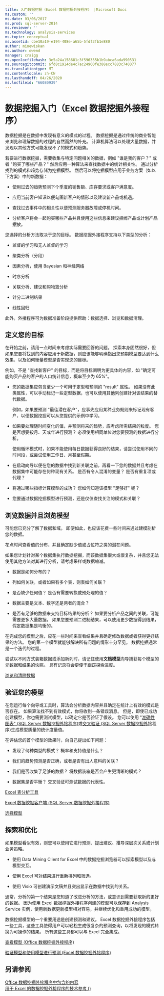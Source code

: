 ```yaml
---
title: 入门数据挖掘（Excel 数据挖掘外接程序） |Microsoft Docs
ms.custom: ''
ms.date: 03/06/2017
ms.prod: sql-server-2014
ms.reviewer: ''
ms.technology: analysis-services
ms.topic: conceptual
ms.assetid: cbe10a19-e194-408e-a65b-5fdf3fb1e880
author: minewiskan
ms.author: owend
manager: craigg
ms.openlocfilehash: 3e5a24a158681c3f596355b1b9abca6ada990531
ms.sourcegitcommit: 6fd8c1914de4c7ac24900fe388ecc7883c740077
ms.translationtype: MT
ms.contentlocale: zh-CN
ms.lasthandoff: 04/26/2020
ms.locfileid: "66080939"
---
```

# <a name="getting-started-with-data-mining-data-mining-add-ins-for-excel"></a>数据挖掘入门（Excel 数据挖掘外接程序）
  数据挖掘是在数据中发现有意义的模式的过程。 数据挖掘是通过传统的商业智能来浏览和理解数据的过程的自然而然的补充。 计算机算法可以处理大量数据，并发现以其他方式可能发现不了的模式和趋势。  
  
 若要进行数据挖掘，需要收集与特定问题相关的数据，例如 "谁是我的客户？" 或者 "购买了哪些产品？" 然后应用一种算法来查找数据中的统计相关性。 通过分析找到的模式和趋势存储为挖掘模型。 然后可以将挖掘模型应用于业务方案（如以下方案）中的新数据：  
  
-   使用过去的趋势预测下个季度的销售额、库存要求或客户满意度。  
  
-   应用当前客户知识以便勾画新客户的情形以及建议新产品或机遇。  
  
-   查找过去事件中的相关性以便预测服务器故障或停机时间。  
  
-   分析客户将会一起购买哪些产品并且使用这些信息来建议捆绑产品或计划产品摆放。  
  
 您选择的分析方法取决于您的目标。 数据挖掘外接程序支持以下类型的分析：  
  
-   监督的学习和无人监督的学习  
  
-   聚类分析（分段）  
  
-   因素分析，使用 Bayesian 和神经网络  
  
-   时序分析  
  
-   关联分析、建议和购物篮分析  
  
-   计分二进制结果  
  
-   线性回归  
  
 此外，外接程序可为数据准备阶段提供帮助：数据选择、浏览和数据清理。  
  
## <a name="define-your-goal"></a>定义您的目标  
 在开始之前，请用一点时间来考虑实际需要回答的问题。 探索本身固然很好，但如果您要将找到的内容应用于新数据，则应该能够明确指出您预期模型要达到什么效果，以及如何衡量模型是否实现您的目标。  
  
 例如，不是 "查找新客户" 的目标，而是将目标阐明为更具体的内容，如 "确定可能购买产品的客户的人口统计信息，概率至少为 65%"。  
  
-   您的数据集应包含至少一个可用于定型和预测的 "result" 属性。 如果没有此类属性，可以手动标记一些定型数据，也可以使用其他列创建针对该结果的替代数据。  
  
     例如，如果要预测 "最佳潜在客户"，应事先应用某种业务规则来标记现有客户，以便数据挖掘可以从您提供的示例中学习。  
  
-   如果要处理随时间变化的值，并预测将来的趋势，应考虑所需结果的粒度。 您是否想要按月、天或年进行预测？ 必须使用相同单位对您要预测的数据进行分析。  
  
     使用循环模式时，如果不能使用每日数据获得良好的结果，请尝试使用不同的时间段，或尝试使用工作日、月甚至假期。  
  
-   在启动向导以便在您的数据中找到新关联之前，再看一下您的数据并且考虑在数据集中可能存在何种现有关系。 是否有令人混淆的变量？ 是否有重复项或代理？  
  
-   将通过哪些指标计算模型的成功？ 您如何知道该模型 "足够好" 呢？  
  
-   您要通过数据挖掘模型进行预测，还是仅仅查找关注的模式和关联？  
  
## <a name="explore-your-data-and-explore-the-model"></a>浏览数据并且浏览模型  
 可能您已充分了解了数据和域。 即便如此，也应该花费一些时间来通过建模剖析您的数据。  
  
 花点时间查看值的分布，并且确定缺少值或占位符之类的潜在问题。  
  
 如果您计划针对某个数据集执行数据挖掘，而该数据集很大或很复杂，并且您无法使用其他方法对其进行分析，请考虑采样或数据缩减。  
  
-   数据是如何分布的？  
  
-   列如何关联，或者如果有多个表，则表如何关联？  
  
-   是否缺少任何值？ 是否有需要转换或预处理的值？  
  
-   数据主要是文本、数字还是两者的混合？  
  
-   是否有足够的数据来支持目标结果的分析？ 如果要分析产品之间的关联，可能需要更多大量数据。 如果您要预测二进制结果，可以使用更少数据得到结果，假定数据集是均衡的。  
  
 在完成您的模型之后，应花一些时间来查看结果并且确定修改数据或者获得更好结果的方法。 您的第一个模型就能够解决所有问题的情形十分罕见。 数据挖掘通常是一个迭代的过程。  
  
 尝试以不同方式装箱数据或添加新列时，请记住使用**文档模型**向导捕获每个模型的元数据和结果的快照。 具有记录将会更便于跟踪探索进度。  
  
 [浏览和清除数据](exploring-and-cleaning-data.md)  
  
## <a name="validate-your-model"></a>验证您的模型  
 在您运行每个向导或工具时，算法会分析数据内容并且确定在统计上有效的模式是否存在。 如果算法找不到有效模式，你将收到一条错误消息。 但是，即使已成功创建模型，你也需要测试模型，以确定它是否验证了假设。 您可以使用 "[准确性图表" &#40;SQL Server 数据挖掘外接程序&#41;](accuracy-chart-sql-server-data-mining-add-ins.md)或[交叉验证 &#40;SQL Server 数据挖掘外](cross-validation-sql-server-data-mining-add-ins.md)接程序&#41;生成模型质量的统计度量值。  
  
 在评估您的首个模型的效果时，向自己提出如下问题：  
  
-   发现了何种类型的模式？ 概率和支持值是什么？  
  
-   我们的趋势预测是否正确，或者是否有出人意料的关联？  
  
-   我们是否收集了足够的数据？ 将数据装箱是否会产生更清晰的模式？  
  
-   数据集是否平衡？ 交叉验证可测试数据的代表性。  
  
 [Excel 表分析工具](table-analysis-tools-for-excel.md)  
  
 [Excel 数据挖掘客户端 &#40;SQL Server 数据挖掘外接程序&#41;](data-mining-client-for-excel-sql-server-data-mining-add-ins.md)  
  
 [选择模型](choosing-a-model.md)  
  
## <a name="explore-and-refine"></a>探索和优化  
 如果模型看似有效，则您可以使用它进行预测、提出建议、推导深层次关系或计划业务策略。  
  
-   使用 Data Mining Client for Excel 中的数据挖掘浏览器可以探索模型以及与模型交互。  
  
-   使用 Excel 可对结果进行重新排列和筛选。  
  
-   使用 Visio 可创建演示文稿并且突出显示在数据中找到的关系。  
  
 通常，分析的第一个结果是您知道了改进分析的方法，或意识到需要获取新的更好的数据。 因为使用 Excel 数据挖掘外接程序创建的模型可以保存到 Analysis Service 实例，使用新数据更新模型相对容易，并继续优化和重用成功的模型。  
  
 数据挖掘模型的一个重要用途是创建预测和建议。 Excel 数据挖掘外接程序包括一些工具，这些工具使得用户可以轻松生成很复杂的预测查询，以将发现的模式转换为可操作的结果。 所有这些工具都可以与 Excel 完全集成。  
  
 [查看模型 &#40;Office 数据挖掘外接程序&#41;](viewing-models-data-mining-add-ins-for-office.md)  
  
 [验证模型和使用模型进行预测 &#40;Excel 数据挖掘外接程序&#41;](validating-models-and-using-models-for-prediction-data-mining-add-ins-for-excel.md)  
  
## <a name="see-also"></a>另请参阅  
 [Office 数据挖掘外接程序中包含的内容](what-s-included-in-the-data-mining-add-ins-for-office.md)   
 [用于 Excel 的数据挖掘外接程序的技术参考 &#40;&#41;](technical-reference-data-mining-add-ins-for-excel.md)  
  
  
